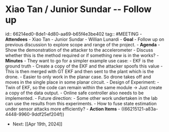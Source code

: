 # Xiao Tan / Junior Sundar -- Follow up
id:: 66214ed0-8de1-4d80-aa69-b65f4e3be402
tag:: #MEETING
	- **Attendees**
		- Xiao Tan
		- Junior Sundar
		- Willian Lunardi
	- **Goal**
		- Follow up on previous discussion to explore scope and range of the project.
	- **Agenda**
		- Show the demonstration of the attacker to the accelerometer
		- Discuss whether this is the method required or if something new is in the works?
	- **Minutes**
		- They want to go for a simpler example use case:
			- EKF is the ground truth
			- Create a copy of the EKF and the attacker spoofs this value
			- This is then merged with GT EKF and then sent to the plant which is the drone.
		- Easier to only work in the planar case. So drone takes off and moves in the single place in some planar circuit.
		- Design of Experiment:
			- Twin of EKF, so the code can remain within the same module -> Just create a copy of the data output.
			- Online safe controller also needs to be implemented.
		- Future direction:
			- Some other work undertaken in the lab can use the results from this experiments.
			- How to fuse state estimation under sensor attacks more efficiently?
	- **Action Items**
		- ((66215121-a83a-4448-9960-9ddf25ef204f))
- Next: [[Apr 19th, 2024]]